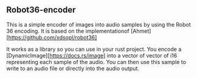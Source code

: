 ## Robot36-encoder

This is a simple encoder of images into audio samples by using the Robot 36 encoding. It is based on the implementationof [Ahmet][https://github.com/xdsopl/robot36]

It works as a library so you can use in your rust project. You encode a [DynamicImage][https://docs.rs/image] into a vector of vector of i16 representing each sample of the audio. You can then use this sample to write to an audio file or directly into the audio output.